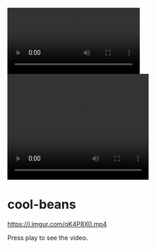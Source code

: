 ![Rabbit prototype](https://i.imgur.com/qK4P8X0.mp4)
<video width="320" height="240" controls>
  <source src="https://i.imgur.com/qK4P8X0.mp4" type="video/mp4">
</video>

# cool-beans

https://i.imgur.com/qK4P8X0.mp4

Press play to see the video.